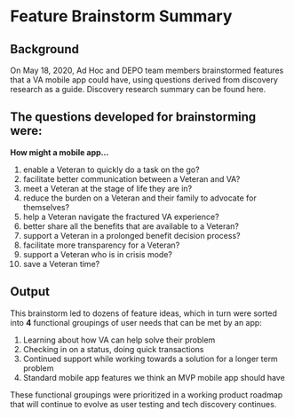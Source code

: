 # Feature Brainstorm Summary

## Background
On May 18, 2020, Ad Hoc and DEPO team members brainstormed features that a VA mobile app could have, using questions derived from discovery research as a guide. Discovery research summary can be found here. 

## The questions developed for brainstorming were: 

**How might a mobile app...**
1. enable a Veteran to quickly do a task on the go?
2. facilitate better communication between a Veteran and VA?
3. meet a Veteran at the stage of life they are in?
4. reduce the burden on a Veteran and their family to advocate for themselves?
5. help a Veteran navigate the fractured VA experience?
6. better share all the benefits that are available to a Veteran?
7. support a Veteran in a prolonged benefit decision process?
8. facilitate more transparency for a Veteran?
9. support a Veteran who is in crisis mode?
10. save a Veteran time?

## Output
This brainstorm led to dozens of feature ideas, which in turn were sorted into **4** functional groupings of user needs that can be met by an app: 
1. Learning about how VA can help solve their problem
2. Checking in on a status, doing quick transactions
3. Continued support while working towards a solution for a longer term problem
4. Standard mobile app features we think an MVP mobile app should have

These functional groupings were prioritized in a working product roadmap that will continue to evolve as user testing and tech discovery continues. 
